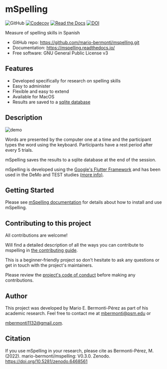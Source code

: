 # mSpelling

![GitHub](https://img.shields.io/github/license/mario-bermonti/mspelling)
[![Codecov](https://codecov.io/gh/mario-bermonti/mspelling/branch/master/graph/badge.svg?token=YOURTOKEN)](https://codecov.io/gh/mario-bermonti/mspelling)
[![Read the Docs](https://readthedocs.org/projects/mspelling/badge/)](https://mspelling.readthedocs.io/)
[![DOI](https://zenodo.org/badge/DOI/10.5281/zenodo.6468561.svg)](https://doi.org/10.5281/zenodo.6468561)

Measure of spelling skills in Spanish

* GitHub repo: <https://github.com/mario-bermonti/mspelling.git>
* Documentation: <https://mspelling.readthedocs.io/>
* Free software: GNU General Public License v3

## Features
- Developed specifically for research on spelling skills
- Easy to administer
- Flexible and easy to extend
- Available for MacOS
- Results are saved to a [sqlite database](https://www.sqlite.org/index.html)

## Description

![demo](../mspelling_gif.gif)

Words are presented by the computer one at a time and the participant types the word
using the keyboard. Participants have a rest period after every 5 trials.

mSpelling saves the results to a sqlite database at the end of the session.

mSpelling is developed using the [Google's Flutter Framework](https://flutter.dev/) and has been 
used in the DeMo and TEST studies [(more info)](https://mario-bermonti.github.io/research/).

## Getting Started
Please see [mSpelling documentation][project_docs] for details about how to install and use 
mSpelling.

## Contributing to this project
  All contributions are welcome!

  Will find a detailed description of all the ways you can contribute to mspelling in
  [the contributing guide][contributing_guide].

  This is a beginner-friendly project so don't hesitate to ask any questions or get in touch
  with the project's maintainers.

  Please review the [project's code of conduct][code_conduct] before making
  any contributions.

## Author
This project was developed by Mario E. Bermonti-Pérez as part of
his academic research. Feel free to contact me at [mbermonti@psm.edu](mailto:mbermonti@psm.edu) or

[mbermonti1132@gmail.com](mailto:mbermonti1132@gmail.com).
## Citation
If you use mSpelling in your research, please cite as
Bermonti-Pérez, M. (2022). mario-bermonti/mspelling: V0.3.0. Zenodo. https://doi.org/10.5281/zenodo.6468561

[project_docs]: https://mspelling.readthedocs.io/
[code_conduct]: ./CODE_OF_CONDUCT.md
[contributing_guide]: ./contributing.md
